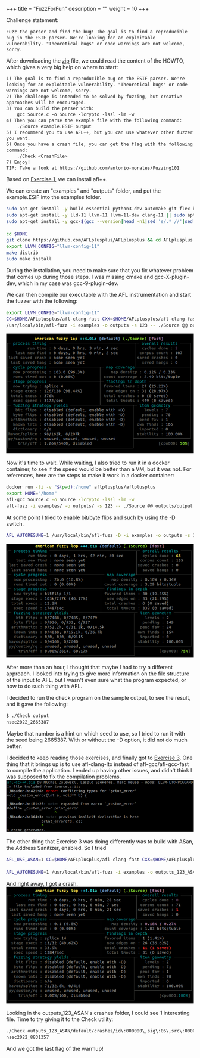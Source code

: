 +++
title = "FuzzForFun"
description = ""
weight = 10
+++

Challenge statement:
```
Fuzz the parser and find the bug! The goal is to find a reproducible bug in the ESIF parser. We're looking for an exploitable vulnerability. "Theoretical bugs" or code warnings are not welcome, sorry.
```

After downloading the [zip](FuzzForFun-20220506T164604Z-001.zip) file, we could read the content of the HOWTO, which gives a very big help on where to start:
```
1) The goal is to find a reproducible bug on the ESIF parser. We're looking for an exploitable vulnerability. "Theoretical bugs" or code warnings are not welcome, sorry.
2) The challenge is intended to be solved by fuzzing, but creative approaches will be encouraged.
3) You can build the parser with: 
	gcc Source.c -o Source -lcrypto -lssl -lm -w
4) Then you can parse the example file with the following command:
	./Source example.ESIF output
5) I recommend you to use AFL++, but you can use whatever other fuzzer you want.
6) Once you have a crash file, you can get the flag with the following command:
	./Check <CrashFile>
7) Enjoy!
TIP: Take a look at https://github.com/antonio-morales/Fuzzing101
```

Based on [Exercise 1](https://github.com/antonio-morales/Fuzzing101/tree/main/Exercise%201), we can install afl++.

We can create an "examples" and "outputs" folder, and put the example.ESIF into the examples folder.
```bash
sudo apt-get install -y build-essential python3-dev automake git flex bison libglib2.0-dev libpixman-1-dev python3-setuptools
sudo apt-get install -y lld-11 llvm-11 llvm-11-dev clang-11 || sudo apt-get install -y lld llvm llvm-dev clang 
sudo apt-get install -y gcc-$(gcc --version|head -n1|sed 's/.* //'|sed 's/\..*//')-plugin-dev libstdc++-$(gcc --version|head -n1|sed 's/.* //'|sed 's/\..*//')-dev

cd $HOME
git clone https://github.com/AFLplusplus/AFLplusplus && cd AFLplusplus
export LLVM_CONFIG="llvm-config-11"
make distrib
sudo make install
```

During the installation, you need to make sure that you fix whatever problem that comes up during those steps. I was missing cmake and gcc-X-plugin-dev, which in my case was gcc-9-plugin-dev.

We can then compile our executable with the AFL instrumentation and start the fuzzer with the following:
```bash
export LLVM_CONFIG="llvm-config-11"
CC=$HOME/AFLplusplus/afl-clang-fast CXX=$HOME/AFLplusplus/afl-clang-fast++ $HOME/AFLplusplus/afl-gcc-fast Source.c -o Source -lcrypto -lssl -lm -w
/usr/local/bin/afl-fuzz -i examples -o outputs -s 123 -- ./Source @@ outputs/output
```
![default.png](default.png)

Now it's time to wait. While waiting, I also tried to run it in a docker container, to see if the speed would be better than a VM, but it was not. For references, here are the steps to make it work in a docker container:
```bash
docker run -ti -v "$(pwd):/home" aflplusplus/aflplusplus
export HOME="/home"
afl-gcc Source.c -o Source -lcrypto -lssl -lm -w
afl-fuzz -i examples/ -o outputs/ -s 123 -- ./Source @@ outputs/output
```

At some point I tried to enable bit/byte flips and such by using the -D switch.
```bash
AFL_AUTORESUME=1 /usr/local/bin/afl-fuzz -D -i examples -o outputs -s 123 -- ./Source @@ outputs/output
```

![1h.png](1h.png)

After more than an hour, I thought that maybe I had to try a different approach. I looked into trying to give more information on the file structure of the input to AFL, but I wasn't even sure what the program expected, or how to do such thing with AFL.

I decided to run the check program on the sample output, to see the result, and it gave the following:
```bash
$ ./Check output
nsec2022_2665387
```
Maybe that number is a hint on which seed to use, so I tried to run it with the seed being 2665387. With or without the -D option, it did not do much better.

I decided to keep reading those exercises, and finally got to [Exercise 3](https://github.com/antonio-morales/Fuzzing101/tree/main/Exercise%203). One thing that it brings up is to use afl-clang-lto instead of afl-gcc/afl-gcc-fast to compile the application. I ended up having other issues, and didn't think I was supposed to fix the compilation problems.\
![clang-lto.png](clang-lto.png)

The other thing that Exercise 3 was doing differently was to build with ASan, the Address Sanitizer, enabled. So I tried

```bash
AFL_USE_ASAN=1 CC=$HOME/AFLplusplus/afl-clang-fast CXX=$HOME/AFLplusplus/afl-clang-fast++ $HOME/AFLplusplus/afl-gcc-fast Source.c -o Source -lcrypto -lssl -lm -w

AFL_AUTORESUME=1 /usr/local/bin/afl-fuzz -i examples -o outputs_123_ASAN -s 123 -- ./Source @@ outputs/output
```

And right away, I got a crash.\
![ASAN.png](ASAN.png)

Looking in the outputs_123_ASAN's crashes folder, I could see 1 interesting file. Time to try giving it to the Check utility:
```bash
./Check outputs_123_ASAN/default/crashes/id\:000000\,sig\:06\,src\:000000\,time\:7398\,execs\:4154\,op\:havoc\,rep\:4 
nsec2022_8831357
```

And we got the last flag of the warmup!